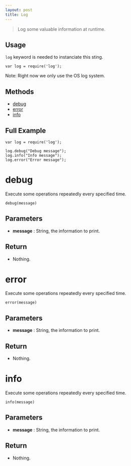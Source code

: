 ```yaml
---
layout: post
title: Log
---
```


> Log some valuable information at runtime.

Usage
-----

`log` keyword is needed to instanciate this sting.

	var log = require('log');

Note: Right now we only use the OS log system.

Methods
-------

- [debug](#debug)
- [error](#error)
- [info](#info)

Full Example
------------

    var log = require('log');

    log.debug("Debug message");
    log.info("Info message");
    log.error("Error message");

debug
=====

Execute some operations repeatedly every specified time.

    debug(message)

Parameters
----------

- __message__ : String, the information to print.

Return
------

- Nothing.

error
=====

Execute some operations repeatedly every specified time.

    error(message)

Parameters
----------

- __message__ : String, the information to print.

Return
------

- Nothing.

info
====

Execute some operations repeatedly every specified time.

    info(message)

Parameters
----------

- __message__ : String, the information to print.

Return
------

- Nothing.
